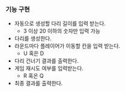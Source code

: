 ### 기능 구현
- 자동으로 생성할 다리 길이를 입력 받는다.
  - 3 이상 20 이하의 숫자만 입력 가능
- 다리를 생성한다.
- 라운드마다 플레이어가 이동할 칸을 입력 받는다.
  - U 혹은 D
- 다리 건너기 결과를 출력한다.
- 게임 재시도 여부를 입력받는다.
  - R 혹은 Q
- 최종 결과를 출력한다.